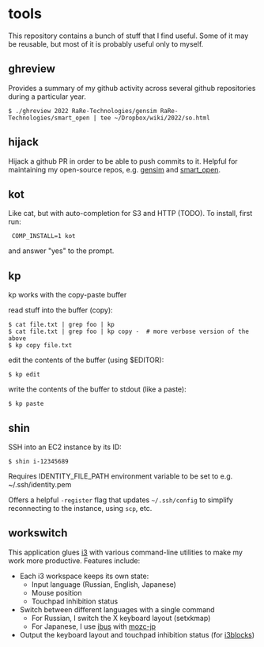 # tools

This repository contains a bunch of stuff that I find useful.
Some of it may be reusable, but most of it is probably useful only to myself.

## ghreview

Provides a summary of my github activity across several github repositories during a particular year.

    $ ./ghreview 2022 RaRe-Technologies/gensim RaRe-Technologies/smart_open | tee ~/Dropbox/wiki/2022/so.html

## hijack

Hijack a github PR in order to be able to push commits to it.
Helpful for maintaining my open-source repos, e.g. [gensim](https://github.com/RaRe-Technologies/gensim) and [smart_open](https://github.com/RaRe-Technologies/smart_open).

## kot

Like cat, but with auto-completion for S3 and HTTP (TODO).
To install, first run:

     COMP_INSTALL=1 kot

and answer "yes" to the prompt.

## kp

kp works with the copy-paste buffer

read stuff into the buffer (copy):

 	$ cat file.txt | grep foo | kp
 	$ cat file.txt | grep foo | kp copy -  # more verbose version of the above
 	$ kp copy file.txt

edit the contents of the buffer (using $EDITOR):

 	$ kp edit

write the contents of the buffer to stdout (like a paste):

 	$ kp paste

## shin

SSH into an EC2 instance by its ID:

    $ shin i-12345689

Requires IDENTITY_FILE_PATH environment variable to be set to e.g. ~/.ssh/identity.pem

Offers a helpful `-register` flag that updates `~/.ssh/config` to simplify reconnecting to the instance, using `scp`, etc.

## workswitch

This application glues [i3](https://i3wm.org/) with various command-line utilities to make my work more productive.
Features include:

- Each i3 workspace keeps its own state:
    - Input language (Russian, English, Japanese)
    - Mouse position
    - Touchpad inhibition status
- Switch between different languages with a single command
    - For Russian, I switch the X keyboard layout (setxkmap)
    - For Japanese, I use [ibus](https://github.com/ibus/ibus) with [mozc-jp](https://github.com/google/mozc)
- Output the keyboard layout and touchpad inhibition status (for [i3blocks](https://github.com/vivien/i3blocks))
